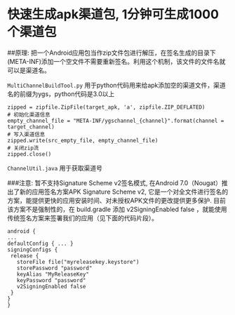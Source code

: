 # 快速生成apk渠道包, 1分钟可生成1000个渠道包
##原理:
把一个Android应用包当作zip文件包进行解压，在签名生成的目录下(META-INF)添加一个空文件不需要重新签名。利用这个机制，该文件的文件名就可以是渠道名。

`MultiChannelBuildTool.py` 用于python代码用来给apk添加空的渠道文件，渠道名的前缀为ygs，python代码是3.0以上

```
zipped = zipfile.ZipFile(target_apk, 'a', zipfile.ZIP_DEFLATED)
# 初始化渠道信息
empty_channel_file = "META-INF/ygschannel_{channel}".format(channel = target_channel)
# 写入渠道信息
zipped.write(src_empty_file, empty_channel_file)
# 关闭zip流
zipped.close()
```
`ChannelUtil.java` 用于获取渠道号



###注意:
暂不支持Signature Scheme v2签名模式, 
在Android 7.0（Nougat）推出了新的应用签名方案APK Signature Scheme v2, 它是一个对全文件进行签名的方案，能提供更快的应用安装时间、对未授权APK文件的更改提供更多保护.
目前该方案不是强制性的，在 build.gradle 添加 v2SigningEnabled false ，就能使用传统签名方案来签署我们的应用（见下面的代码片段）。

```
android {
...
defaultConfig { ... }
signingConfigs {
 release {
   storeFile file("myreleasekey.keystore")
   storePassword "password"
   keyAlias "MyReleaseKey"
   keyPassword "password"
   v2SigningEnabled false
 }
}
}
```

